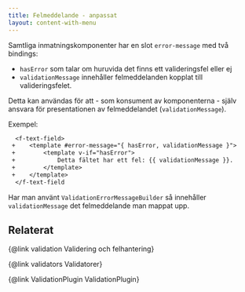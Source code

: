 ```yaml
---
title: Felmeddelande - anpassat
layout: content-with-menu
---
```


Samtliga inmatningskomponenter har en slot `error-message` med två bindings:

- `hasError` som talar om huruvida det finns ett valideringsfel eller ej
- `validationMessage` innehåller felmeddelanden kopplat till valideringsfelet.

Detta kan användas för att - som konsument av komponenterna - själv ansvara för presentationen av felmeddelandet (`validationMessage`).

Exempel:

```diff
  <f-text-field>
 +    <template #error-message="{ hasError, validationMessage }">
 +        <template v-if="hasError">
 +            Detta fältet har ett fel: {{ validationMessage }}.
 +        </template>
 +    </template>
  </f-text-field
```

Har man använt `ValidationErrorMessageBuilder` så innehåller `validationMessage` det felmeddelande man mappat upp.

## Relaterat

{@link validation Validering och felhantering}

{@link validators Validatorer}

{@link ValidationPlugin ValidationPlugin}
